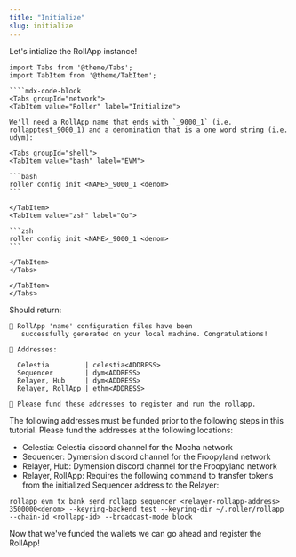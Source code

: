 ```yaml
---
title: "Initialize"
slug: initialize
---
```


Let's intialize the RollApp instance!

`````mdx-code-block
import Tabs from '@theme/Tabs';
import TabItem from '@theme/TabItem';

````mdx-code-block
<Tabs groupId="network">
<TabItem value="Roller" label="Initialize">

We'll need a RollApp name that ends with `_9000_1` (i.e. rollapptest_9000_1) and a denomination that is a one word string (i.e. udym):

<Tabs groupId="shell">
<TabItem value="bash" label="EVM">

```bash
roller config init <NAME>_9000_1 <denom>
```

</TabItem>
<TabItem value="zsh" label="Go">

```zsh
roller config init <NAME>_9000_1 <denom>
```

</TabItem>
</Tabs>

</TabItem>
</Tabs>
`````

Should return:

```
💈 RollApp 'name' configuration files have been
   successfully generated on your local machine. Congratulations!

🔑 Addresses:

  Celestia         | celestia<ADDRESS>
  Sequencer        | dym<ADDRESS>
  Relayer, Hub     | dym<ADDRESS>
  Relayer, RollApp | ethm<ADDRESS>

🔔 Please fund these addresses to register and run the rollapp.
```

The following addresses must be funded prior to the following steps in this tutorial. Please fund the addresses at the following locations:

-   Celestia: Celestia discord channel for the Mocha network
-   Sequencer: Dymension discord channel for the Froopyland network
-   Relayer, Hub: Dymension discord channel for the Froopyland network
-   Relayer, RollApp: Requires the following command to transfer tokens from the initialized Sequencer address to the Relayer:

```
rollapp_evm tx bank send rollapp_sequencer <relayer-rollapp-address> 3500000<denom> --keyring-backend test --keyring-dir ~/.roller/rollapp --chain-id <rollapp-id> --broadcast-mode block
```

Now that we've funded the wallets we can go ahead and register the RollApp!
